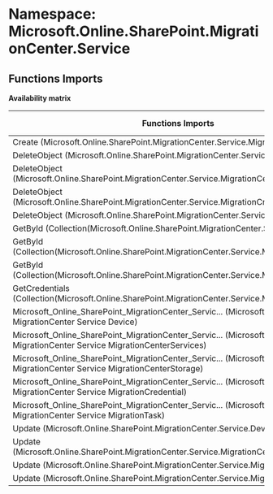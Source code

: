# Namespace: Microsoft.Online.SharePoint.MigrationCenter.Service

## Functions Imports

**Availability matrix**

Functions Imports | SPO | SP 2019 | SP 2016 | SP 2013
----------|-----|---------|---------|--------
Create (Microsoft.Online.SharePoint.MigrationCenter.Service.MigrationCenterStorage) | ✔ | ✖ | ✖ | ✖
DeleteObject (Microsoft.Online.SharePoint.MigrationCenter.Service.Device) | ✔ | ✖ | ✖ | ✖
DeleteObject (Microsoft.Online.SharePoint.MigrationCenter.Service.MigrationCenterStorage) | ✔ | ✖ | ✖ | ✖
DeleteObject (Microsoft.Online.SharePoint.MigrationCenter.Service.MigrationCredential) | ✔ | ✖ | ✖ | ✖
DeleteObject (Microsoft.Online.SharePoint.MigrationCenter.Service.MigrationTask) | ✔ | ✖ | ✖ | ✖
GetById (Collection(Microsoft.Online.SharePoint.MigrationCenter.Service.Device)) | ✔ | ✖ | ✖ | ✖
GetById (Collection(Microsoft.Online.SharePoint.MigrationCenter.Service.MigrationCredential)) | ✔ | ✖ | ✖ | ✖
GetById (Collection(Microsoft.Online.SharePoint.MigrationCenter.Service.MigrationTask)) | ✔ | ✖ | ✖ | ✖
GetCredentials (Collection(Microsoft.Online.SharePoint.MigrationCenter.Service.MigrationCredential)) | ✔ | ✖ | ✖ | ✖
<span title="Microsoft_Online_SharePoint_MigrationCenter_Service_Device">Microsoft_Online_SharePoint_MigrationCenter_Servic...</span> (Microsoft Online SharePoint MigrationCenter Service Device) | ✔ | ✖ | ✖ | ✖
<span title="Microsoft_Online_SharePoint_MigrationCenter_Service_MigrationCenterServices">Microsoft_Online_SharePoint_MigrationCenter_Servic...</span> (Microsoft Online SharePoint MigrationCenter Service MigrationCenterServices) | ✔ | ✖ | ✖ | ✖
<span title="Microsoft_Online_SharePoint_MigrationCenter_Service_MigrationCenterStorage">Microsoft_Online_SharePoint_MigrationCenter_Servic...</span> (Microsoft Online SharePoint MigrationCenter Service MigrationCenterStorage) | ✔ | ✖ | ✖ | ✖
<span title="Microsoft_Online_SharePoint_MigrationCenter_Service_MigrationCredential">Microsoft_Online_SharePoint_MigrationCenter_Servic...</span> (Microsoft Online SharePoint MigrationCenter Service MigrationCredential) | ✔ | ✖ | ✖ | ✖
<span title="Microsoft_Online_SharePoint_MigrationCenter_Service_MigrationTask">Microsoft_Online_SharePoint_MigrationCenter_Servic...</span> (Microsoft Online SharePoint MigrationCenter Service MigrationTask) | ✔ | ✖ | ✖ | ✖
Update (Microsoft.Online.SharePoint.MigrationCenter.Service.Device) | ✔ | ✖ | ✖ | ✖
Update (Microsoft.Online.SharePoint.MigrationCenter.Service.MigrationCenterStorage) | ✔ | ✖ | ✖ | ✖
Update (Microsoft.Online.SharePoint.MigrationCenter.Service.MigrationCredential) | ✔ | ✖ | ✖ | ✖
Update (Microsoft.Online.SharePoint.MigrationCenter.Service.MigrationTask) | ✔ | ✖ | ✖ | ✖
